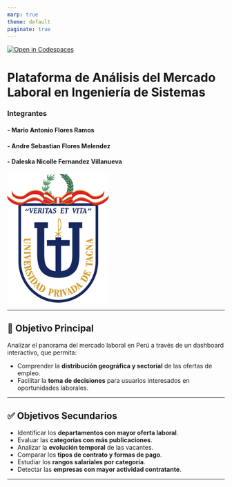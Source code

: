 ```yaml
---
marp: true
theme: default
paginate: true
---
```


[![Open in Codespaces](https://classroom.github.com/assets/launch-codespace-2972f46106e565e64193e422d61a12cf1da4916b45550586e14ef0a7c637dd04.svg)](https://classroom.github.com/open-in-codespaces?assignment_repo_id=18703202)



# Plataforma de Análisis del Mercado Laboral en Ingeniería de Sistemas 
### Integrantes 
#### - Mario Antonio Flores Ramos
#### - Andre Sebastian Flores Melendez
#### - Daleska Nicolle Fernandez Villanueva

![w:250 h:350 bg right](media/logo-upt.png) 

---

## 🎯 Objetivo Principal

Analizar el panorama del mercado laboral en Perú a través de un dashboard interactivo, que permita:

- Comprender la **distribución geográfica y sectorial** de las ofertas de empleo.
- Facilitar la **toma de decisiones** para usuarios interesados en oportunidades laborales.

---

## ✅ Objetivos Secundarios

- Identificar los **departamentos con mayor oferta laboral**.
- Evaluar las **categorías con más publicaciones**.
- Analizar la **evolución temporal** de las vacantes.
- Comparar los **tipos de contrato y formas de pago**.
- Estudiar los **rangos salariales por categoría**.
- Detectar las **empresas con mayor actividad contratante**.


---

